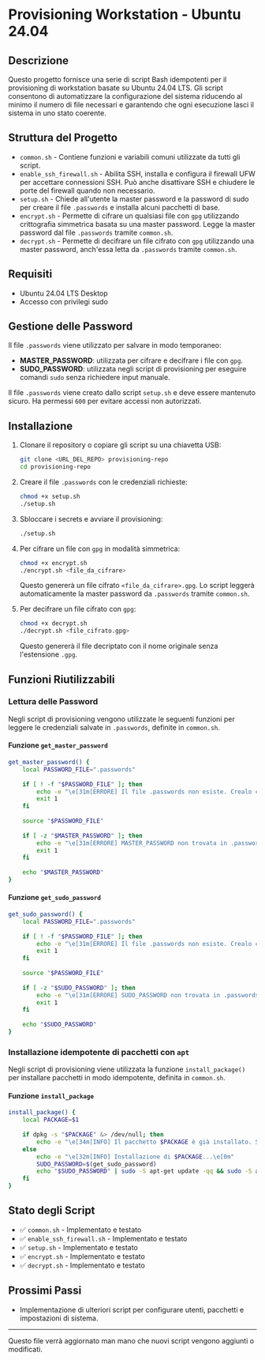 # Provisioning Workstation - Ubuntu 24.04

## Descrizione
Questo progetto fornisce una serie di script Bash idempotenti per il provisioning di workstation basate su Ubuntu 24.04 LTS. Gli script consentono di automatizzare la configurazione del sistema riducendo al minimo il numero di file necessari e garantendo che ogni esecuzione lasci il sistema in uno stato coerente.

## Struttura del Progetto
- `common.sh` - Contiene funzioni e variabili comuni utilizzate da tutti gli script.
- `enable_ssh_firewall.sh` - Abilita SSH, installa e configura il firewall UFW per accettare connessioni SSH. Può anche disattivare SSH e chiudere le porte del firewall quando non necessario.
- `setup.sh` - Chiede all'utente la master password e la password di sudo per creare il file `.passwords` e installa alcuni pacchetti di base.
- `encrypt.sh` - Permette di cifrare un qualsiasi file con `gpg` utilizzando crittografia simmetrica basata su una master password. Legge la master password dal file `.passwords` tramite `common.sh`.
- `decrypt.sh` - Permette di decifrare un file cifrato con `gpg` utilizzando una master password, anch'essa letta da `.passwords` tramite `common.sh`.

## Requisiti
- Ubuntu 24.04 LTS Desktop
- Accesso con privilegi sudo

## Gestione delle Password
Il file `.passwords` viene utilizzato per salvare in modo temporaneo:
- **MASTER_PASSWORD**: utilizzata per cifrare e decifrare i file con `gpg`.
- **SUDO_PASSWORD**: utilizzata negli script di provisioning per eseguire comandi `sudo` senza richiedere input manuale.

Il file `.passwords` viene creato dallo script `setup.sh` e deve essere mantenuto sicuro. Ha permessi `600` per evitare accessi non autorizzati.

## Installazione
1. Clonare il repository o copiare gli script su una chiavetta USB:
   ```bash
   git clone <URL_DEL_REPO> provisioning-repo
   cd provisioning-repo
   ```

2. Creare il file `.passwords` con le credenziali richieste:
   ```bash
   chmod +x setup.sh
   ./setup.sh
   ```

3. Sbloccare i secrets e avviare il provisioning:
   ```bash
   ./setup.sh
   ```

4. Per cifrare un file con `gpg` in modalità simmetrica:
   ```bash
   chmod +x encrypt.sh
   ./encrypt.sh <file_da_cifrare>
   ```
   Questo genererà un file cifrato `<file_da_cifrare>.gpg`. Lo script leggerà automaticamente la master password da `.passwords` tramite `common.sh`.

5. Per decifrare un file cifrato con `gpg`:
   ```bash
   chmod +x decrypt.sh
   ./decrypt.sh <file_cifrato.gpg>
   ```
   Questo genererà il file decriptato con il nome originale senza l'estensione `.gpg`.

## Funzioni Riutilizzabili
### Lettura delle Password
Negli script di provisioning vengono utilizzate le seguenti funzioni per leggere le credenziali salvate in `.passwords`, definite in `common.sh`.

#### **Funzione `get_master_password`**
```bash
get_master_password() {
    local PASSWORD_FILE=".passwords"
    
    if [ ! -f "$PASSWORD_FILE" ]; then
        echo -e "\e[31m[ERRORE] Il file .passwords non esiste. Crealo con setup.sh.\e[0m"
        exit 1
    fi
    
    source "$PASSWORD_FILE"
    
    if [ -z "$MASTER_PASSWORD" ]; then
        echo -e "\e[31m[ERRORE] MASTER_PASSWORD non trovata in .passwords.\e[0m"
        exit 1
    fi
    
    echo "$MASTER_PASSWORD"
}
```

#### **Funzione `get_sudo_password`**
```bash
get_sudo_password() {
    local PASSWORD_FILE=".passwords"
    
    if [ ! -f "$PASSWORD_FILE" ]; then
        echo -e "\e[31m[ERRORE] Il file .passwords non esiste. Crealo con setup.sh.\e[0m"
        exit 1
    fi
    
    source "$PASSWORD_FILE"
    
    if [ -z "$SUDO_PASSWORD" ]; then
        echo -e "\e[31m[ERRORE] SUDO_PASSWORD non trovata in .passwords.\e[0m"
        exit 1
    fi
    
    echo "$SUDO_PASSWORD"
}
```

### Installazione idempotente di pacchetti con `apt`
Negli script di provisioning viene utilizzata la funzione `install_package()` per installare pacchetti in modo idempotente, definita in `common.sh`.

#### **Funzione `install_package`**
```bash
install_package() {
    local PACKAGE=$1
    
    if dpkg -s "$PACKAGE" &> /dev/null; then
        echo -e "\e[34m[INFO] Il pacchetto $PACKAGE è già installato. Skipping.\e[0m"
    else
        echo -e "\e[32m[INFO] Installazione di $PACKAGE...\e[0m"
        SUDO_PASSWORD=$(get_sudo_password)
        echo "$SUDO_PASSWORD" | sudo -S apt-get update -qq && sudo -S apt-get install -y "$PACKAGE"
    fi
}
```

## Stato degli Script
- ✅ `common.sh` - Implementato e testato
- ✅ `enable_ssh_firewall.sh` - Implementato e testato
- ✅ `setup.sh` - Implementato e testato
- ✅ `encrypt.sh` - Implementato e testato
- ✅ `decrypt.sh` - Implementato e testato

## Prossimi Passi
- Implementazione di ulteriori script per configurare utenti, pacchetti e impostazioni di sistema.

---
Questo file verrà aggiornato man mano che nuovi script vengono aggiunti o modificati.

